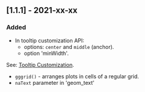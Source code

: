 ## [1.1.1] - 2021-xx-xx

### Added

- In tooltip customization API:
   - options: `center` and `middle` (anchor).
   - option 'minWidth'.

See: [Tooltip Customization](https://github.com/JetBrains/lets-plot-kotlin/blob/master/docs/tooltips.md).

- `gggrid()` - arranges plots in cells of a regular grid.
- `naText` parameter in 'geom_text'
